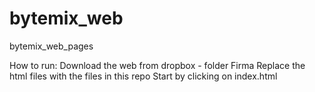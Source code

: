 # bytemix_web
bytemix_web_pages

How to run:
Download the web from dropbox - folder Firma
Replace the html files with the files in this repo
Start by clicking on index.html
